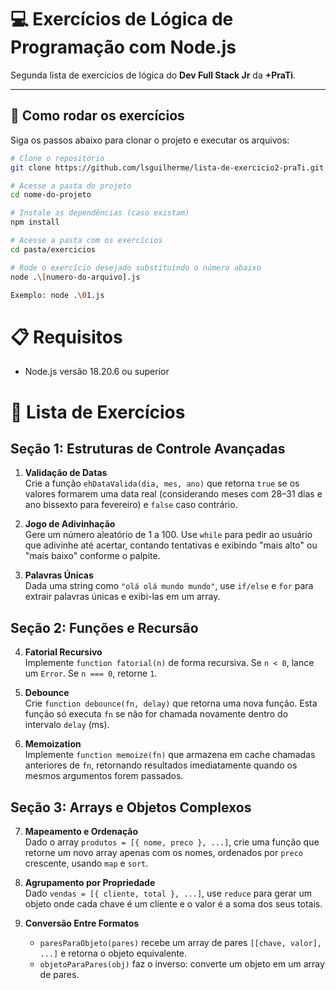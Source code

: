 # 💻 Exercícios de Lógica de Programação com Node.js

Segunda lista de exercícios de lógica do **Dev Full Stack Jr** da **+PraTi**.

---

## 🚀 Como rodar os exercícios

Siga os passos abaixo para clonar o projeto e executar os arquivos:

```bash
# Clone o repositório
git clone https://github.com/lsguilherme/lista-de-exercicio2-praTi.git

# Acesse a pasta do projeto
cd nome-do-projeto

# Instale as dependências (caso existam)
npm install

# Acesse a pasta com os exercícios
cd pasta/exercicios

# Rode o exercício desejado substituindo o número abaixo
node .\[numero-do-arquivo].js

Exemplo: node .\01.js
```

# 📋 Requisitos

- Node.js versão 18.20.6 ou superior

# 🚀 Lista de Exercícios

## Seção 1: Estruturas de Controle Avançadas

1. **Validação de Datas**  
   Crie a função `ehDataValida(dia, mes, ano)` que retorna `true` se os valores formarem uma data real (considerando meses com 28–31 dias e ano bissexto para fevereiro) e `false` caso contrário.

2. **Jogo de Adivinhação**  
   Gere um número aleatório de 1 a 100. Use `while` para pedir ao usuário que adivinhe até acertar, contando tentativas e exibindo "mais alto" ou "mais baixo" conforme o palpite.

3. **Palavras Únicas**  
   Dada uma string como `"olá olá mundo mundo"`, use `if/else` e `for` para extrair palavras únicas e exibi-las em um array.

## Seção 2: Funções e Recursão

4. **Fatorial Recursivo**  
   Implemente `function fatorial(n)` de forma recursiva. Se `n < 0`, lance um `Error`. Se `n === 0`, retorne `1`.

5. **Debounce**  
   Crie `function debounce(fn, delay)` que retorna uma nova função. Esta função só executa `fn` se não for chamada novamente dentro do intervalo `delay` (ms).

6. **Memoization**  
   Implemente `function memoize(fn)` que armazena em cache chamadas anteriores de `fn`, retornando resultados imediatamente quando os mesmos argumentos forem passados.

## Seção 3: Arrays e Objetos Complexos

7. **Mapeamento e Ordenação**  
   Dado o array `produtos = [{ nome, preco }, ...]`, crie uma função que retorne um novo array apenas com os nomes, ordenados por `preco` crescente, usando `map` e `sort`.

8. **Agrupamento por Propriedade**  
   Dado `vendas = [{ cliente, total }, ...]`, use `reduce` para gerar um objeto onde cada chave é um cliente e o valor é a soma dos seus totais.

9. **Conversão Entre Formatos**
   - `paresParaObjeto(pares)` recebe um array de pares `[[chave, valor], ...]` e retorna o objeto equivalente.
   - `objetoParaPares(obj)` faz o inverso: converte um objeto em um array de pares.

